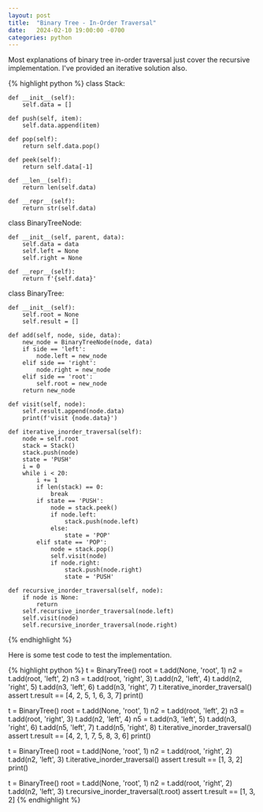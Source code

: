 ```yaml
---
layout: post
title:  "Binary Tree - In-Order Traversal"
date:   2024-02-10 19:00:00 -0700
categories: python
---
```


Most explanations of binary tree in-order traversal just cover the recursive
implementation. I've provided an iterative solution also.

{% highlight python %}
class Stack:

    def __init__(self):
        self.data = []

    def push(self, item):
        self.data.append(item)

    def pop(self):
        return self.data.pop()

    def peek(self):
        return self.data[-1]

    def __len__(self):
        return len(self.data)

    def __repr__(self):
        return str(self.data)
        
class BinaryTreeNode:

    def __init__(self, parent, data):
        self.data = data
        self.left = None
        self.right = None

    def __repr__(self):
        return f'{self.data}'

class BinaryTree:

    def __init__(self):
        self.root = None
        self.result = []

    def add(self, node, side, data):
        new_node = BinaryTreeNode(node, data)
        if side == 'left':
            node.left = new_node
        elif side == 'right':
            node.right = new_node
        elif side == 'root':
            self.root = new_node
        return new_node

    def visit(self, node):
        self.result.append(node.data)
        print(f'visit {node.data}')

    def iterative_inorder_traversal(self):
        node = self.root
        stack = Stack()
        stack.push(node)
        state = 'PUSH'
        i = 0       
        while i < 20:
            i += 1
            if len(stack) == 0:
                break
            if state == 'PUSH':
                node = stack.peek()
                if node.left:
                    stack.push(node.left)
                else:
                    state = 'POP'
            elif state == 'POP':
                node = stack.pop()
                self.visit(node)
                if node.right:
                    stack.push(node.right)
                    state = 'PUSH'

    def recursive_inorder_traversal(self, node):
        if node is None:
            return
        self.recursive_inorder_traversal(node.left)
        self.visit(node)
        self.recursive_inorder_traversal(node.right)
{% endhighlight %}

Here is some test code to test the implementation.

{% highlight python %}
t = BinaryTree()
root = t.add(None, 'root', 1)
n2 = t.add(root, 'left', 2)
n3 = t.add(root, 'right', 3)
t.add(n2, 'left', 4)
t.add(n2, 'right', 5)
t.add(n3, 'left', 6)
t.add(n3, 'right', 7)
t.iterative_inorder_traversal()
assert t.result == [4, 2, 5, 1, 6, 3, 7]
print()

t = BinaryTree()
root = t.add(None, 'root', 1)
n2 = t.add(root, 'left', 2)
n3 = t.add(root, 'right', 3)
t.add(n2, 'left', 4)
n5 = t.add(n3, 'left', 5)
t.add(n3, 'right', 6)
t.add(n5, 'left', 7)
t.add(n5, 'right', 8)
t.iterative_inorder_traversal()
assert t.result == [4, 2, 1, 7, 5, 8, 3, 6]
print()

t = BinaryTree()
root = t.add(None, 'root', 1)
n2 = t.add(root, 'right', 2)
t.add(n2, 'left', 3)
t.iterative_inorder_traversal()
assert t.result == [1, 3, 2]
print()

t = BinaryTree()
root = t.add(None, 'root', 1)
n2 = t.add(root, 'right', 2)
t.add(n2, 'left', 3)
t.recursive_inorder_traversal(t.root)
assert t.result == [1, 3, 2]
{% endhighlight %}

